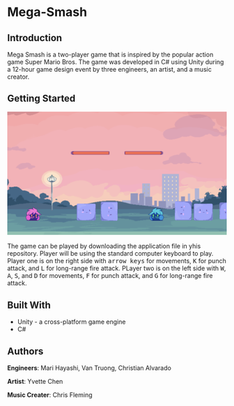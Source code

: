 # Mega-Smash
## Introduction
Mega Smash is a two-player game that is inspired by the popular action game Super Mario Bros. The game was developed in C# using Unity during a 12-hour game design event by three engineers, an artist, and a music creator.

## Getting Started

![Alt Text](https://github.com/vtruo009/Mega-Smash/blob/master/Image/Gameplay.png)

The game can be played by downloading the application file in yhis repository. Player will be using the standard computer keyboard to play. Player one is on the right side with <kbd>arrow keys</kbd> for movements, <kbd>K</kbd> for punch attack, and <kbd>L</kbd> for long-range fire attack. PLayer two is on the left side with <kbd>W</kbd>, <kbd>A</kbd>, <kbd>S</kbd>, and <kbd>D</kbd> for movements, <kbd>F</kbd> for punch attack, and <kbd>G</kbd> for long-range fire attack.

## Built With
* Unity - a cross-platform game engine
* C#

## Authors
**Engineers**: Mari Hayashi, Van Truong, Christian Alvarado

**Artist**: Yvette Chen

**Music Creater**: Chris Fleming
